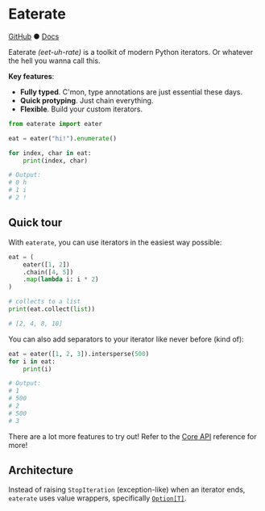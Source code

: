# Eaterate

[GitHub](https://github.com/AWeirdDev/eaterate) ● [Docs](https://aweirddev.github.io/eaterate)

Eaterate *(eet-uh-rate)* is a toolkit of modern Python iterators. Or whatever the hell you wanna call this.

**Key features**:

- **Fully typed**. C'mon, type annotations are just essential these days.
- **Quick protyping**. Just chain everything.
- **Flexible**. Build your custom iterators.

```python
from eaterate import eater

eat = eater("hi!").enumerate()

for index, char in eat:
    print(index, char)

# Output:
# 0 h
# 1 i
# 2 !
```

## Quick tour
With `eaterate`, you can use iterators in the easiest way possible:

```python
eat = (
    eater([1, 2])
    .chain([4, 5])
    .map(lambda i: i * 2)
)

# collects to a list
print(eat.collect(list))

# [2, 4, 8, 10]
```

You can also add separators to your iterator like never before (kind of):

```python
eat = eater([1, 2, 3]).intersperse(500)
for i in eat:
    print(i)

# Output:
# 1
# 500
# 2
# 500
# 3
```

There are a lot more features to try out! Refer to the [Core API](./core.md) reference for more!

## Architecture

Instead of raising `StopIteration` (exception-like) when an iterator ends, `eaterate` uses value wrappers, specifically [`Option[T]`](./utilities.md#eaterate.Option).

